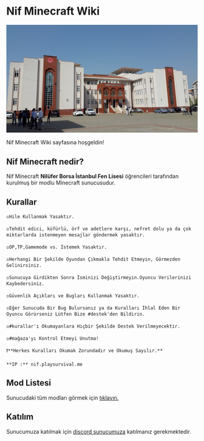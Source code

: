 # Nif Minecraft Wiki

![nif](https://github.com/GamehunterKaan/nif-minecraft/raw/gh-pages/nif.jpeg)

Nif Minecraft Wiki sayfasına hoşgeldin!

## Nif Minecraft nedir?

Nif Minecraft **Nilüfer Borsa İstanbul Fen Lisesi** öğrencileri tarafından kurulmuş bir modlu Minecraft sunucusudur.

## Kurallar

```
◽Hile Kullanmak Yasaktır.

◽Tehdit edici, küfürlü, örf ve adetlere karşı, nefret dolu ya da çok miktarlarda istenmeyen mesajlar göndermek yasaktır.

◽OP,TP,Gamemode vs. İstemek Yasaktır.

◽Herhangi Bir Şekilde Oyundan Çıkmakla Tehdit Etmeyin, Görmezden Gelinirsiniz.

◽Sunucuya Girdikten Sonra İsminizi Değiştirmeyin.Oyuncu Verilerinizi Kaybedersiniz.

◽Güvenlik Açıkları ve Bugları Kullanmak Yasaktır.

◽Eğer Sunucuda Bir Bug Bulursanız ya da Kuralları İhlal Eden Bir Oyuncu Görürseniz Lütfen Bize #destek'den Bildirin.

◽#kurallar'ı Okumayanlara Hiçbir Şekilde Destek Verilmeyecektir.

◽#mağaza'yı Kontrol Etmeyi Unutma!

❗**Herkes Kuralları Okumak Zorundadır ve Okumuş Sayılır.**

**IP :** nif.playsurvival.me
```

## Mod Listesi

Sunucudaki tüm modları görmek için [tıklayın.](https://github.com/GamehunterKaan/nif-minecraft/tree/main/mods)

## Katılım

Sunucumuza katılmak için [discord sunucumuza](https://discord.gg/hpAVftCpgY) katılmanız gerekmektedir.
